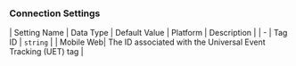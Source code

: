 

### Connection Settings

| Setting Name |  Data Type    | Default Value | Platform | Description |
| -
| Tag ID | `string` | <unset> | Mobile Web| The ID associated with the Universal Event Tracking (UET) tag |
